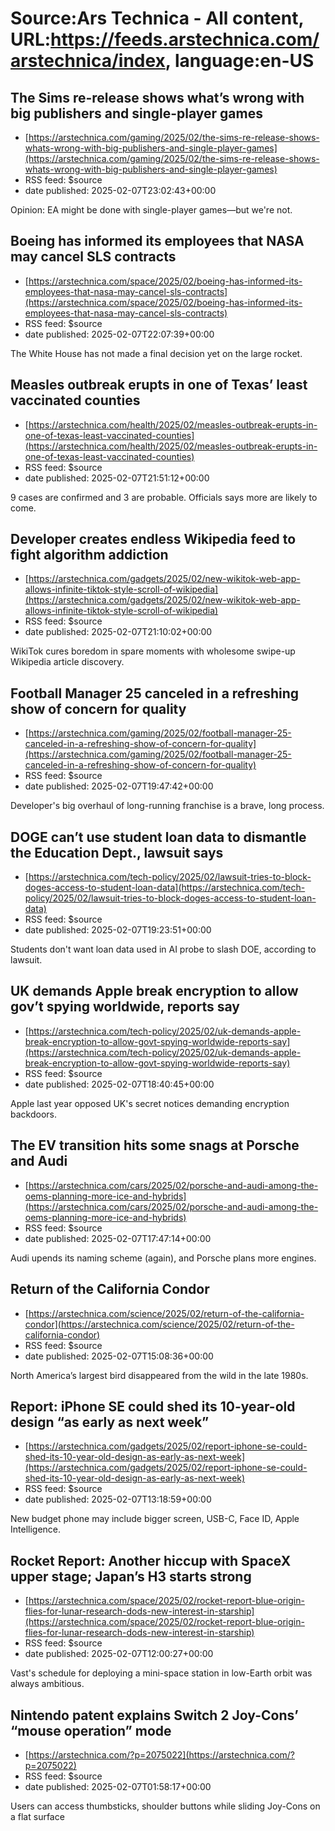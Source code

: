 # Source:Ars Technica - All content, URL:https://feeds.arstechnica.com/arstechnica/index, language:en-US

## The Sims re-release shows what’s wrong with big publishers and single-player games
 - [https://arstechnica.com/gaming/2025/02/the-sims-re-release-shows-whats-wrong-with-big-publishers-and-single-player-games](https://arstechnica.com/gaming/2025/02/the-sims-re-release-shows-whats-wrong-with-big-publishers-and-single-player-games)
 - RSS feed: $source
 - date published: 2025-02-07T23:02:43+00:00

Opinion: EA might be done with single-player games—but we're not.

## Boeing has informed its employees that NASA may cancel SLS contracts
 - [https://arstechnica.com/space/2025/02/boeing-has-informed-its-employees-that-nasa-may-cancel-sls-contracts](https://arstechnica.com/space/2025/02/boeing-has-informed-its-employees-that-nasa-may-cancel-sls-contracts)
 - RSS feed: $source
 - date published: 2025-02-07T22:07:39+00:00

The White House has not made a final decision yet on the large rocket.

## Measles outbreak erupts in one of Texas’ least vaccinated counties
 - [https://arstechnica.com/health/2025/02/measles-outbreak-erupts-in-one-of-texas-least-vaccinated-counties](https://arstechnica.com/health/2025/02/measles-outbreak-erupts-in-one-of-texas-least-vaccinated-counties)
 - RSS feed: $source
 - date published: 2025-02-07T21:51:12+00:00

9 cases are confirmed and 3 are probable. Officials says more are likely to come.

## Developer creates endless Wikipedia feed to fight algorithm addiction
 - [https://arstechnica.com/gadgets/2025/02/new-wikitok-web-app-allows-infinite-tiktok-style-scroll-of-wikipedia](https://arstechnica.com/gadgets/2025/02/new-wikitok-web-app-allows-infinite-tiktok-style-scroll-of-wikipedia)
 - RSS feed: $source
 - date published: 2025-02-07T21:10:02+00:00

WikiTok cures boredom in spare moments with wholesome swipe-up Wikipedia article discovery.

## Football Manager 25 canceled in a refreshing show of concern for quality
 - [https://arstechnica.com/gaming/2025/02/football-manager-25-canceled-in-a-refreshing-show-of-concern-for-quality](https://arstechnica.com/gaming/2025/02/football-manager-25-canceled-in-a-refreshing-show-of-concern-for-quality)
 - RSS feed: $source
 - date published: 2025-02-07T19:47:42+00:00

Developer's big overhaul of long-running franchise is a brave, long process.

## DOGE can’t use student loan data to dismantle the Education Dept., lawsuit says
 - [https://arstechnica.com/tech-policy/2025/02/lawsuit-tries-to-block-doges-access-to-student-loan-data](https://arstechnica.com/tech-policy/2025/02/lawsuit-tries-to-block-doges-access-to-student-loan-data)
 - RSS feed: $source
 - date published: 2025-02-07T19:23:51+00:00

Students don't want loan data used in AI probe to slash DOE, according to lawsuit.

## UK demands Apple break encryption to allow gov’t spying worldwide, reports say
 - [https://arstechnica.com/tech-policy/2025/02/uk-demands-apple-break-encryption-to-allow-govt-spying-worldwide-reports-say](https://arstechnica.com/tech-policy/2025/02/uk-demands-apple-break-encryption-to-allow-govt-spying-worldwide-reports-say)
 - RSS feed: $source
 - date published: 2025-02-07T18:40:45+00:00

Apple last year opposed UK's secret notices demanding encryption backdoors.

## The EV transition hits some snags at Porsche and Audi
 - [https://arstechnica.com/cars/2025/02/porsche-and-audi-among-the-oems-planning-more-ice-and-hybrids](https://arstechnica.com/cars/2025/02/porsche-and-audi-among-the-oems-planning-more-ice-and-hybrids)
 - RSS feed: $source
 - date published: 2025-02-07T17:47:14+00:00

Audi upends its naming scheme (again), and Porsche plans more engines.

## Return of the California Condor
 - [https://arstechnica.com/science/2025/02/return-of-the-california-condor](https://arstechnica.com/science/2025/02/return-of-the-california-condor)
 - RSS feed: $source
 - date published: 2025-02-07T15:08:36+00:00

North America’s largest bird disappeared from the wild in the late 1980s.

## Report: iPhone SE could shed its 10-year-old design “as early as next week”
 - [https://arstechnica.com/gadgets/2025/02/report-iphone-se-could-shed-its-10-year-old-design-as-early-as-next-week](https://arstechnica.com/gadgets/2025/02/report-iphone-se-could-shed-its-10-year-old-design-as-early-as-next-week)
 - RSS feed: $source
 - date published: 2025-02-07T13:18:59+00:00

New budget phone may include bigger screen, USB-C, Face ID, Apple Intelligence.

## Rocket Report: Another hiccup with SpaceX upper stage; Japan’s H3 starts strong
 - [https://arstechnica.com/space/2025/02/rocket-report-blue-origin-flies-for-lunar-research-dods-new-interest-in-starship](https://arstechnica.com/space/2025/02/rocket-report-blue-origin-flies-for-lunar-research-dods-new-interest-in-starship)
 - RSS feed: $source
 - date published: 2025-02-07T12:00:27+00:00

Vast's schedule for deploying a mini-space station in low-Earth orbit was always ambitious.

## Nintendo patent explains Switch 2 Joy-Cons’ “mouse operation” mode
 - [https://arstechnica.com/?p=2075022](https://arstechnica.com/?p=2075022)
 - RSS feed: $source
 - date published: 2025-02-07T01:58:17+00:00

Users can access thumbsticks, shoulder buttons while sliding Joy-Cons on a flat surface

